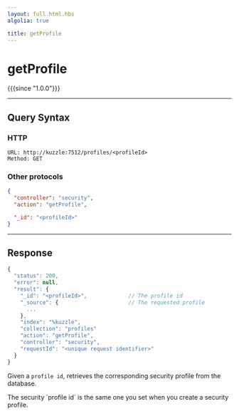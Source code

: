 ```yaml
---
layout: full.html.hbs
algolia: true

title: getProfile
---
```



# getProfile

{{{since "1.0.0"}}}



---

## Query Syntax

### HTTP

```http
URL: http://kuzzle:7512/profiles/<profileId>
Method: GET
```

### Other protocols

```json
{
  "controller": "security",
  "action": "getProfile",

  "_id": "<profileId>"
}
```

---

## Response

```javascript
{
  "status": 200,                     
  "error": null,                     
  "result": {
    "_id": "<profileId>",             // The profile id
    "_source": {                      // The requested profile
      ...
    },
    "index": "%kuzzle",
    "collection": "profiles"
    "action": "getProfile",
    "controller": "security",
    "requestId": "<unique request identifier>"
  }
}
```
Given a `profile id`, retrieves the corresponding security profile from the database.

<aside class="notice">
The security `profile id` is the same one you set when you create a security profile.
</aside>
